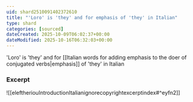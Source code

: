 ```yaml
---
uid: shard2510091402372610
title: "'Loro' is 'they' and for emphasis of 'they' in Italian"
type: shard
categories: [sourced]
dateCreated: 2025-10-09T06:02:37+00:00
dateModified: 2025-10-16T06:32:03+00:00
---
```

'Loro' is 'they' and for [[Italian words for adding emphasis to the doer of conjugated verbs|emphasis]] of 'they' in Italian

### Excerpt
![[eleftheriouIntroductionItalianignorecopyrightexcerptindex#^eyfn2]]